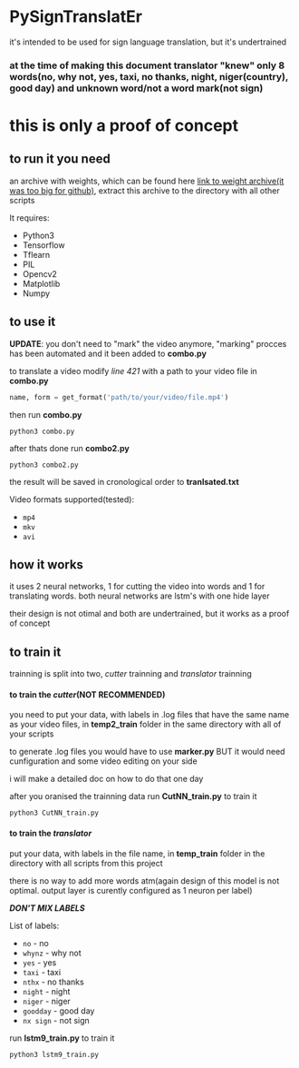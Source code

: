# PySignTranslatEr
it's intended to be used for sign language translation, but it's undertrained

### at the time of making this document translator "knew" only 8 words(no, why not, yes, taxi, no thanks, night, niger(country), good day) and unknown word/not a word mark(not sign)

# this is only a proof of concept


## to run it you need

an archive with weights, which can be found here [link to weight archive(it was too big for github)](https://drive.google.com/file/d/1f8WeMSNqRkSZRjwMI1PCs1KHATk_jGwn/view?usp=sharing), extract this archive to the directory with all other scripts

It requires:
* Python3
* Tensorflow
* Tflearn
* PIL
* Opencv2
* Matplotlib
* Numpy

## to use it

**UPDATE**: you don't need to "mark" the video anymore, "marking" procces has been automated and it been added to **combo.py**

to translate a video modify *line 421* with a path to your video file in **combo.py**
```python
name, form = get_format('path/to/your/video/file.mp4')
```
then run **combo.py**
```
python3 combo.py
```
after thats done run **combo2.py**
```
python3 combo2.py
```
the result will be saved in cronological order to **tranlsated.txt** 

Video formats supported(tested):
* ```mp4```
* ```mkv```
* ```avi```

## how it works

it uses 2 neural networks, 1 for cutting the video into words and 1 for translating words.
both neural networks are lstm's with one hide layer

their design is not otimal and both are undertrained, but it works as a proof of concept

## to train it

trainning is split into two, *cutter* trainning and *translator* trainning

#### to train the *cutter*(NOT RECOMMENDED)
you need to put your data, with labels in .log files that have the same name as your video files, in **temp2_train** folder in the same directory with all of your scripts

to generate .log files you would have to use **marker.py** BUT it would need cunfiguration and some video editing on your side

i will make a detailed doc on how to do that one day

after you oranised the trainning data run **CutNN_train.py** to train it
```
python3 CutNN_train.py
```


#### to train the *translator*
put your data, with labels in the file name, in **temp_train** folder in the directory with all scripts from this project

there is no way to add more words atm(again design of this model is not optimal. output layer is curently configured as 1 neuron per label)

***DON'T MIX LABELS***

List of labels:
* ```no``` - no
* ```whynz``` - why not
* ```yes``` - yes
* ```taxi``` - taxi
* ```nthx``` - no thanks
* ```night``` - night
* ```niger``` - niger
* ```goodday``` - good day
* ```nx sign``` - not sign

run **lstm9_train.py** to train it
```
python3 lstm9_train.py
```
